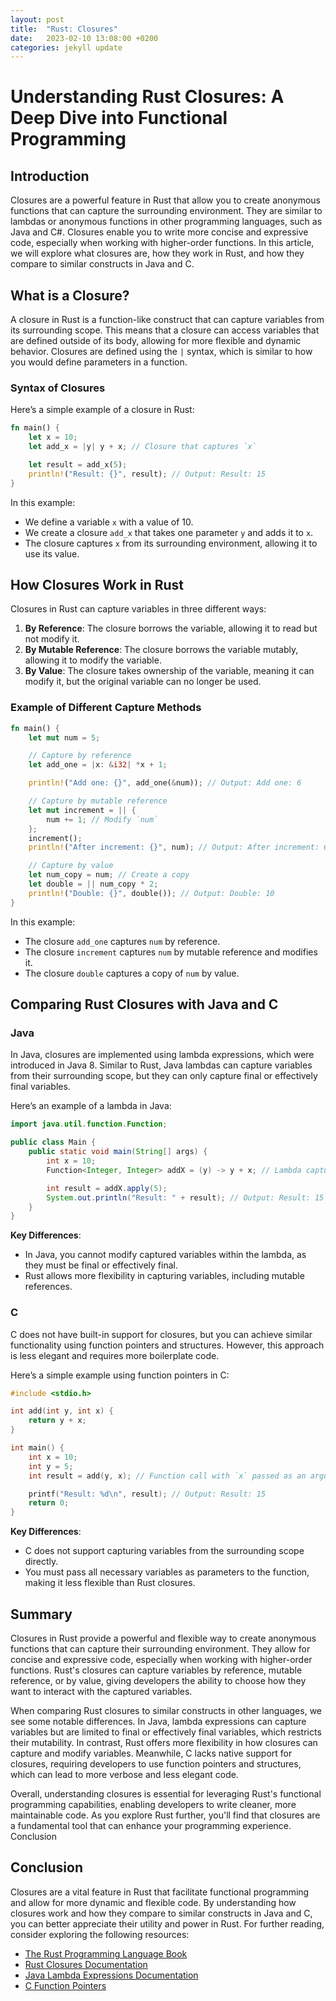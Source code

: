 ```yaml
---
layout: post
title:  "Rust: Closures"
date:   2023-02-10 13:08:00 +0200
categories: jekyll update
---
```


# Understanding Rust Closures: A Deep Dive into Functional Programming

## Introduction

Closures are a powerful feature in Rust that allow you to create anonymous functions that can capture the surrounding environment. They are similar to lambdas or anonymous functions in other programming languages, such as Java and C#. Closures enable you to write more concise and expressive code, especially when working with higher-order functions. In this article, we will explore what closures are, how they work in Rust, and how they compare to similar constructs in Java and C.

## What is a Closure?

A closure in Rust is a function-like construct that can capture variables from its surrounding scope. This means that a closure can access variables that are defined outside of its body, allowing for more flexible and dynamic behavior. Closures are defined using the `|` syntax, which is similar to how you would define parameters in a function.

### Syntax of Closures

Here’s a simple example of a closure in Rust:

```rust
fn main() {
    let x = 10;
    let add_x = |y| y + x; // Closure that captures `x`

    let result = add_x(5);
    println!("Result: {}", result); // Output: Result: 15
}
```

In this example:
- We define a variable `x` with a value of 10.
- We create a closure `add_x` that takes one parameter `y` and adds it to `x`.
- The closure captures `x` from its surrounding environment, allowing it to use its value.

## How Closures Work in Rust

Closures in Rust can capture variables in three different ways:
1. **By Reference**: The closure borrows the variable, allowing it to read but not modify it.
2. **By Mutable Reference**: The closure borrows the variable mutably, allowing it to modify the variable.
3. **By Value**: The closure takes ownership of the variable, meaning it can modify it, but the original variable can no longer be used.

### Example of Different Capture Methods

```rust
fn main() {
    let mut num = 5;

    // Capture by reference
    let add_one = |x: &i32| *x + 1;

    println!("Add one: {}", add_one(&num)); // Output: Add one: 6

    // Capture by mutable reference
    let mut increment = || {
        num += 1; // Modify `num`
    };
    increment();
    println!("After increment: {}", num); // Output: After increment: 6

    // Capture by value
    let num_copy = num; // Create a copy
    let double = || num_copy * 2;
    println!("Double: {}", double()); // Output: Double: 10
}
```

In this example:
- The closure `add_one` captures `num` by reference.
- The closure `increment` captures `num` by mutable reference and modifies it.
- The closure `double` captures a copy of `num` by value.

## Comparing Rust Closures with Java and C

### Java

In Java, closures are implemented using lambda expressions, which were introduced in Java 8. Similar to Rust, Java lambdas can capture variables from their surrounding scope, but they can only capture final or effectively final variables.

Here’s an example of a lambda in Java:

```java
import java.util.function.Function;

public class Main {
    public static void main(String[] args) {
        int x = 10;
        Function<Integer, Integer> addX = (y) -> y + x; // Lambda capturing `x`

        int result = addX.apply(5);
        System.out.println("Result: " + result); // Output: Result: 15
    }
}
```

**Key Differences**:
- In Java, you cannot modify captured variables within the lambda, as they must be final or effectively final.
- Rust allows more flexibility in capturing variables, including mutable references.

### C

C does not have built-in support for closures, but you can achieve similar functionality using function pointers and structures. However, this approach is less elegant and requires more boilerplate code.

Here’s a simple example using function pointers in C:

```c
#include <stdio.h>

int add(int y, int x) {
    return y + x;
}

int main() {
    int x = 10;
    int y = 5;
    int result = add(y, x); // Function call with `x` passed as an argument

    printf("Result: %d\n", result); // Output: Result: 15
    return 0;
}
```

**Key Differences**:
- C does not support capturing variables from the surrounding scope directly.
- You must pass all necessary variables as parameters to the function, making it less flexible than Rust closures.

## Summary

Closures in Rust provide a powerful and flexible way to create anonymous functions that can capture their surrounding environment. They allow for concise and expressive code, especially when working with higher-order functions. Rust's closures can capture variables by reference, mutable reference, or by value, giving developers the ability to choose how they want to interact with the captured variables.

When comparing Rust closures to similar constructs in other languages, we see some notable differences. In Java, lambda expressions can capture variables but are limited to final or effectively final variables, which restricts their mutability. In contrast, Rust offers more flexibility in how closures can capture and modify variables. Meanwhile, C lacks native support for closures, requiring developers to use function pointers and structures, which can lead to more verbose and less elegant code.

Overall, understanding closures is essential for leveraging Rust's functional programming capabilities, enabling developers to write cleaner, more maintainable code. As you explore Rust further, you'll find that closures are a fundamental tool that can enhance your programming experience.
Conclusion

## Conclusion
Closures are a vital feature in Rust that facilitate functional programming and allow for more dynamic and flexible code. By understanding how closures work and how they compare to similar constructs in Java and C, you can better appreciate their utility and power in Rust. For further reading, consider exploring the following resources:

- [The Rust Programming Language Book](https://doc.rust-lang.org/book/)
- [Rust Closures Documentation](https://doc.rust-lang.org/book/ch13-01-closures.html)
- [Java Lambda Expressions Documentation](https://docs.oracle.com/javase/tutorial/java/javaOO/lambda/index.html)
- [C Function Pointers](https://www.geeksforgeeks.org/function-pointer-in-c/)